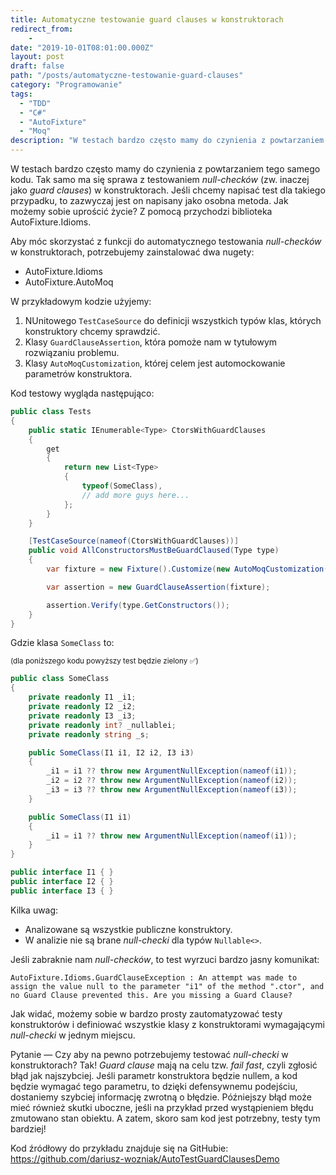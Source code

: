 ```yaml
---
title: Automatyczne testowanie guard clauses w konstruktorach
redirect_from:
    -
date: "2019-10-01T08:01:00.000Z"
layout: post
draft: false
path: "/posts/automatyczne-testowanie-guard-clauses"
category: "Programowanie"
tags:
  - "TDD"
  - "C#"
  - "AutoFixture"
  - "Moq"
description: "W testach bardzo często mamy do czynienia z powtarzaniem tego samego kodu. Tak samo ma się sprawa z testowaniem _null-checków_ (zw. inaczej jako _guard clauses_) w konstruktorach. Jeśli chcemy napisać test dla takiego przypadku, to zazwyczaj jest on napisany jako osobna metoda. Jak możemy sobie uprościć życie? Z pomocą przychodzi biblioteka AutoFixture.Idioms."
---
```


W testach bardzo często mamy do czynienia z powtarzaniem tego samego kodu. Tak samo ma się sprawa z testowaniem _null-checków_ (zw. inaczej jako _guard clauses_) w konstruktorach. Jeśli chcemy napisać test dla takiego przypadku, to zazwyczaj jest on napisany jako osobna metoda. Jak możemy sobie uprościć życie? Z pomocą przychodzi biblioteka AutoFixture.Idioms.

Aby móc skorzystać z funkcji do automatycznego testowania _null-checków_ w konstruktorach, potrzebujemy zainstalować dwa nugety:

- AutoFixture.Idioms
- AutoFixture.AutoMoq

W przykładowym kodzie użyjemy:

1. NUnitowego `TestCaseSource` do definicji wszystkich typów klas, których konstruktory chcemy sprawdzić.
2. Klasy `GuardClauseAssertion`, która pomoże nam w tytułowym rozwiązaniu problemu.
3. Klasy `AutoMoqCustomization`, której celem jest automockowanie parametrów konstruktora.

Kod testowy wygląda następująco:

```csharp
public class Tests
{
    public static IEnumerable<Type> CtorsWithGuardClauses
    {
        get
        {
            return new List<Type>
            {
                typeof(SomeClass),
                // add more guys here...
            };
        }
    }

    [TestCaseSource(nameof(CtorsWithGuardClauses))]
    public void AllConstructorsMustBeGuardClaused(Type type)
    {
        var fixture = new Fixture().Customize(new AutoMoqCustomization());

        var assertion = new GuardClauseAssertion(fixture);

        assertion.Verify(type.GetConstructors());
    }
}
```

Gdzie klasa `SomeClass` to:

<sup>(dla poniższego kodu powyższy test będzie zielony ✅)</sup>

```csharp
public class SomeClass
{
    private readonly I1 _i1;
    private readonly I2 _i2;
    private readonly I3 _i3;
    private readonly int? _nullablei;
    private readonly string _s;

    public SomeClass(I1 i1, I2 i2, I3 i3)
    {
        _i1 = i1 ?? throw new ArgumentNullException(nameof(i1));
        _i2 = i2 ?? throw new ArgumentNullException(nameof(i2));
        _i3 = i3 ?? throw new ArgumentNullException(nameof(i3));
    }

    public SomeClass(I1 i1)
    {
        _i1 = i1 ?? throw new ArgumentNullException(nameof(i1));
    }
}

public interface I1 { }
public interface I2 { }
public interface I3 { }
```

Kilka uwag:
- Analizowane są wszystkie publiczne konstruktory.
- W analizie nie są brane _null-checki_ dla typów `Nullable<>`.

Jeśli zabraknie nam _null-checków_, to test wyrzuci bardzo jasny komunikat:

```
AutoFixture.Idioms.GuardClauseException : An attempt was made to assign the value null to the parameter "i1" of the method ".ctor", and no Guard Clause prevented this. Are you missing a Guard Clause?
```

Jak widać, możemy sobie w bardzo prosty zautomatyzować testy konstruktorów i definiować wszystkie klasy z konstruktorami wymagającymi _null-checki_ w jednym miejscu.

Pytanie — Czy aby na pewno potrzebujemy testować _null-checki_ w konstruktorach? Tak! _Guard clause_ mają na celu tzw. _fail fast_, czyli zgłosić błąd jak najszybciej. Jeśli parametr konstruktora będzie nullem, a kod będzie wymagać tego parametru, to dzięki defensywnemu podejściu, dostaniemy szybciej informację zwrotną o błędzie. Późniejszy błąd może mieć również skutki uboczne, jeśli na przykład przed wystąpieniem błędu zmutowano stan obiektu. A zatem, skoro sam kod jest potrzebny, testy tym bardziej!

Kod źródłowy do przykładu znajduje się na GitHubie: https://github.com/dariusz-wozniak/AutoTestGuardClausesDemo
